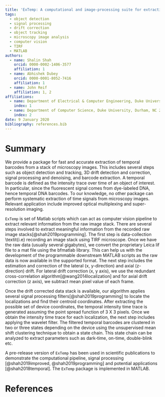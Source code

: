 ```yaml
---
title: 'ExTemp: A computational and image-processing suite for extracting temporal barcodes'
tags:
  - object detection
  - signal processing
  - drift correction
  - object tracking
  - microscopy image analysis
  - computer vision
  - TIRF
  - MATLAB
authors:
  - name: Shalin Shah
    orcid: 0000-0002-1406-3577
    affiliation: 1
  - name: Abhishek Dubey
    orcid: 0000-0001-8052-7416
    affiliation: 1
  - name: John Reif
    affiliation: 1, 2
affiliations:
  - name: Department of Electrical & Computer Engineering, Duke University, Durham, NC 27708, USA
    index: 1
  - name: Department of Computer Science, Duke University, Durham, NC 27708, USA
    index: 2
date: 9 January 2020
bibliography: references.bib
---
```



# Summary

We provide a package for fast and accurate extraction of temporal barcodes from a stack of microscopy images. This includes several steps such as object detection and tracking, 3D drift detection and correction, signal processing and denoising, and barcode extraction. A temporal barcode is defined as the intensity trace over time of an object of interest. In particular, since the fluorescent signal comes from dye-labeled DNA, hence temporal DNA barcodes. To our knowledge, no other package can perform systematic extraction of time signals from microscopy images. Relevant application include improved optical multiplexing and super-resolution imaging.

``ExTemp`` is set of Matlab scripts which can act as computer vision pipeline to extract relevant information from the raw image stack. There are several steps involved to extract meaningful information from the recorded raw image stacks[@shah2019programming]. The first step is data-collection \textit{i.e} recording an image stack using TIRF microscope. Once we have the raw data (usually several gigabytes), we convert the proprietary Leica lif file to a mat file using the bfmatlab library. This can help us with the development of the programmable downstream MATLAB scripts as the raw data is now available in the supported format. The next step includes the estimation and correction of the lateral (x, y-direction) and axial (z-direction) drift. For lateral drift correction (x, y axis), we use the redundant cross-correlation algorithm[@wang2014localization] and for axial drift correction (z axis), we subtract mean pixel value of each frame.

Once the drift corrected data stack is available, our algorithm applies several signal processing filters[@shah2019programming] to locate the localizations and find their centroid coordinates. After extracting the possible set of device coordinates, the temporal intensity time trace is generated assuming the point spread function of 3 X 3 pixels. Once we obtain the intensity time trace for each localization, the next step includes applying the wavelet filter. The filtered temporal barcodes are clustered in two or three states depending on the device using the unsupervised mean shift clustering technique to obtain a state chain. This state chain can be analyzed to extract parameters such as dark-time, on-time, double-blink etc.

A pre-release version of ``ExTemp`` has been used in scientific publications to demonstrate the computational pipeline, signal processing [@shah2019improved, @shah2019programming] and potential applications [@shah2018temporal].  The ``ExTemp`` package is implemented in MATLAB.



# References
